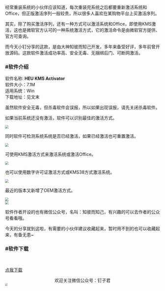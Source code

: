 <p>经常重装系统的小伙伴应该知道，每次重装完系统之后都要重新激活系统和Office，但正版激活序列一般较贵，所以很多人喜欢在某购物平台上买激活序列。</p>

<p>其实，除了购买激活序列，还有一种方式可以激活系统和Office，即使用KMS激活，这也是微软官方认可的一种系统激活方式，它的激活命令是由微软官方提供、官方可查询。</p>

<p>而今天小钉分享的这款，是由大神知彼而知己开发，多年来备受好评，多年前曾开放源码。这款软件激活成功率高、安全无毒、无捆绑后门、可断网激活。
</p>

### #软件介绍

软件名称:<b> HEU KMS Activator </b><br>软件大小：7.1M<br>适用系统：Win<br>下载地址：见文末</br>

<p>虽然软件安全无毒，但杀毒软件会误报，所以如果出现误报，请先关闭杀毒软件。</p>



<p>如果当前系统还没有激活，软件可以识别最佳的激活方式。</p>

<img src="https://gitee.com/nanyu99/picgo/raw/master/image/mmexport1616574986985.jpg" style="zoom:67%;" />

<p>同时软件可检测系统系统是否已经激活，如果已经激活也可重置激活。</p>

<img src="https://gitee.com/nanyu99/picgo/raw/master/image/mmexport1616574990958.jpg" style="zoom:67%;" />

<p>可使用KMS激活方式来激活系统或激活Office。</p>

<img src="https://gitee.com/nanyu99/picgo/raw/master/image/mmexport1616574993498.jpg" style="zoom:67%;" />

<p>也可以使用数字许可证激活方式或KMS38方式激活系统。</p>

<img src="https://gitee.com/nanyu99/picgo/raw/master/image/mmexport1616574996330.jpg" style="zoom:67%;" />

<p>最近的版本又新增了OEM激活方式。</p>

<img src="https://gitee.com/nanyu99/picgo/raw/master/image/mmexport1616574998966.jpg" style="zoom:67%;" />

<br>

<img src="https://gitee.com/nanyu99/picgo/raw/master/image/mmexport1616575001704.jpg" style="zoom:67%;" />

<p>软件作者开设的也有微信公众号，名叫：知彼而知己，有兴趣的可以去作者的公众号看看哦。</p>

<p>今天的分享就到这啦，有需要的小伙伴建议收藏起来，暂时用不到的也可以收藏起来，有备无患~</p>

### #软件下载

<br>

[点我下载](https://nanyu.lanzous.com/ifgJgn4m13i)



<center>欢迎关注微信公众号：钉子君</center>

<img src="https://gitee.com/nanyu99/picgo/raw/master/image/_export1615371698717.jpg.png" style="zoom:50%;" />
